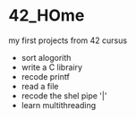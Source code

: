 # 42_HOme

my first projects from 42 cursus

- sort alogorith
- write a C librairy
- recode printf
- read a file
- recode the shel pipe '|'
- learn multithreading
